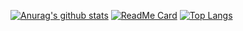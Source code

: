 [![Anurag's github stats](https://github-readme-stats.vercel.app/api?username=arvin-xiao&hide=contribs,prs&show_icons=true&theme=radical)](https://github.com/arvin-xiao/arvin-xiao)
[![ReadMe Card](https://github-readme-stats.vercel.app/api/pin/?username=arvin-xiao&repo=maven-archetype)](https://github.com/arvin-xiao/maven-archetype)
[![Top Langs](https://github-readme-stats.vercel.app/api/top-langs/?username=arvin-xiao&layout=compact)](https://github.com/arvin-xiao/arvin-xiao)

